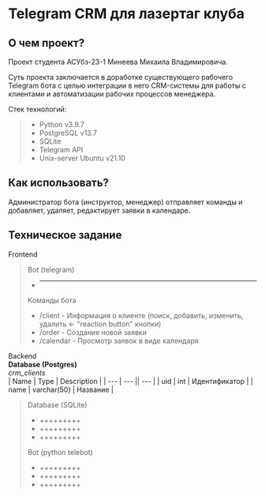 # Telegram CRM для лазертаг клуба

## О чем проект?
Проект студента АСУбз-23-1 Минеева Михаила Владимировича.

Суть проекта заключается в доработке существующего рабочего Telegram бота с целью интеграции
в него CRM-системы для работы с клиентами и автоматизации рабочих процессов менеджера.

Стек технологий:
> - Python v3.9.7
> - PostgreSQL v13.7
> - SQLite
> - Telegram API
> - Unix-server Ubuntu v21.10

## Как использовать?
Администратор бота (инструктор, менеджер) отправляет команды и добавляет, удаляет, редактирует заявки в календаре.


## Техническое задание
Frontend 
> Bot (telegram)
> - ***
>
> Команды бота
> - /client - Информация о клиенте (поиск, добавить, изменить, удалить <- "reaction button" кнопки)
> - /order - Создание новой заявки
> - /calendar - Просмотр заявок в виде календаря


Backend  
**Database (Postgres)**  
*crm_clients*  
| Name | Type | Description |
| --- | --- || --- |
| uid | int | Идентификатор |
| name | varchar(50) | Название |

> Database (SQLite)
> - +++++++++
> - +++++++++
> - +++++++++
> 
> Bot (python telebot)
> - +++++++++
> - +++++++++
> - +++++++++

 
